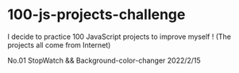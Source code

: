 # 100-js-projects-challenge
I decide to practice 100 JavaScript projects to improve myself ! (The projects all come from Internet)

No.01 StopWatch && Background-color-changer 2022/2/15
